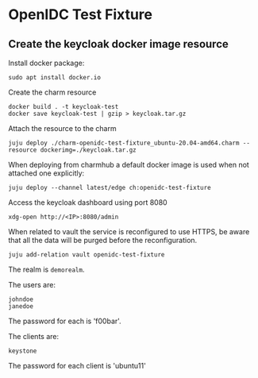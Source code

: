 # OpenIDC Test Fixture

## Create the keycloak docker image resource

Install docker package:

```
sudo apt install docker.io
```
Create the charm resource

```
docker build . -t keycloak-test
docker save keycloak-test | gzip > keycloak.tar.gz
```

Attach the resource to the charm

```
juju deploy ./charm-openidc-test-fixture_ubuntu-20.04-amd64.charm --resource dockerimg=./keycloak.tar.gz
```

When deploying from charmhub a default docker image is used when not attached
one explicitly:

```
juju deploy --channel latest/edge ch:openidc-test-fixture
```

Access the keycloak dashboard using port 8080

```
xdg-open http://<IP>:8080/admin
```

When related to vault the service is reconfigured to use HTTPS, be aware that
all the data will be purged before the reconfiguration.

```
juju add-relation vault openidc-test-fixture
```

The realm is `demorealm`.

The users are:

    johndoe
    janedoe

The password for each is 'f00bar'.

The clients are:

    keystone

The password for each client is 'ubuntu11'
